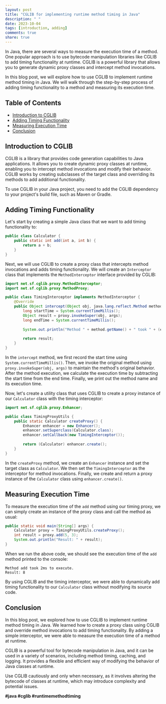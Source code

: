 ```yaml
---
layout: post
title: "CGLIB for implementing runtime method timing in Java"
description: " "
date: 2023-10-04
tags: [introduction, adding]
comments: true
share: true
---
```


In Java, there are several ways to measure the execution time of a method. One popular approach is to use bytecode manipulation libraries like CGLIB to add timing functionality at runtime. CGLIB is a powerful library that allows you to generate dynamic proxy classes and intercept method invocations.

In this blog post, we will explore how to use CGLIB to implement runtime method timing in Java. We will walk through the step-by-step process of adding timing functionality to a method and measuring its execution time.

## Table of Contents
- [Introduction to CGLIB](#introduction-to-cglib)
- [Adding Timing Functionality](#adding-timing-functionality)
- [Measuring Execution Time](#measuring-execution-time)
- [Conclusion](#conclusion)

## Introduction to CGLIB

CGLIB is a library that provides code generation capabilities to Java applications. It allows you to create dynamic proxy classes at runtime, enabling you to intercept method invocations and modify their behavior. CGLIB works by creating subclasses of the target class and overriding its methods to add additional functionality.

To use CGLIB in your Java project, you need to add the CGLIB dependency to your project's build file, such as Maven or Gradle.

## Adding Timing Functionality

Let's start by creating a simple Java class that we want to add timing functionality to:

```java
public class Calculator {
    public static int add(int a, int b) {
        return a + b;
    }
}
```

Next, we will use CGLIB to create a proxy class that intercepts method invocations and adds timing functionality. We will create an `Interceptor` class that implements the `MethodInterceptor` interface provided by CGLIB:

```java
import net.sf.cglib.proxy.MethodInterceptor;
import net.sf.cglib.proxy.MethodProxy;

public class TimingInterceptor implements MethodInterceptor {
    @Override
    public Object intercept(Object obj, java.lang.reflect.Method method, Object[] args, MethodProxy proxy) throws Throwable {
        long startTime = System.currentTimeMillis();
        Object result = proxy.invokeSuper(obj, args);
        long endTime = System.currentTimeMillis();
        
        System.out.println("Method " + method.getName() + " took " + (endTime - startTime) + "ms to execute.");
        
        return result;
    }
}
```

In the `intercept` method, we first record the start time using `System.currentTimeMillis()`. Then, we invoke the original method using `proxy.invokeSuper(obj, args)` to maintain the method's original behavior. After the method execution, we calculate the execution time by subtracting the start time from the end time. Finally, we print out the method name and its execution time.

Now, let's create a utility class that uses CGLIB to create a proxy instance of our `Calculator` class with the timing interceptor:

```java
import net.sf.cglib.proxy.Enhancer;

public class TimingProxyUtils {
    public static Calculator createProxy() {
        Enhancer enhancer = new Enhancer();
        enhancer.setSuperclass(Calculator.class);
        enhancer.setCallback(new TimingInterceptor());
        
        return (Calculator) enhancer.create();
    }
}
```

In the `createProxy` method, we create an `Enhancer` instance and set the target class as `Calculator`. We then set the `TimingInterceptor` as the interceptor for method invocations. Finally, we create and return a proxy instance of the `Calculator` class using `enhancer.create()`.

## Measuring Execution Time

To measure the execution time of the `add` method using our timing proxy, we can simply create an instance of the proxy class and call the method as usual:

```java
public static void main(String[] args) {
    Calculator proxy = TimingProxyUtils.createProxy();
    int result = proxy.add(5, 3);
    System.out.println("Result: " + result);
}
```

When we run the above code, we should see the execution time of the `add` method printed to the console:

```
Method add took 2ms to execute.
Result: 8
```

By using CGLIB and the timing interceptor, we were able to dynamically add timing functionality to our `Calculator` class without modifying its source code.

## Conclusion

In this blog post, we explored how to use CGLIB to implement runtime method timing in Java. We learned how to create a proxy class using CGLIB and override method invocations to add timing functionality. By adding a simple interceptor, we were able to measure the execution time of a method at runtime.

CGLIB is a powerful tool for bytecode manipulation in Java, and it can be used in a variety of scenarios, including method timing, caching, and logging. It provides a flexible and efficient way of modifying the behavior of Java classes at runtime.

Use CGLIB cautiously and only when necessary, as it involves altering the bytecode of classes at runtime, which may introduce complexity and potential issues.

**#java #cglib #runtimemethodtiming**